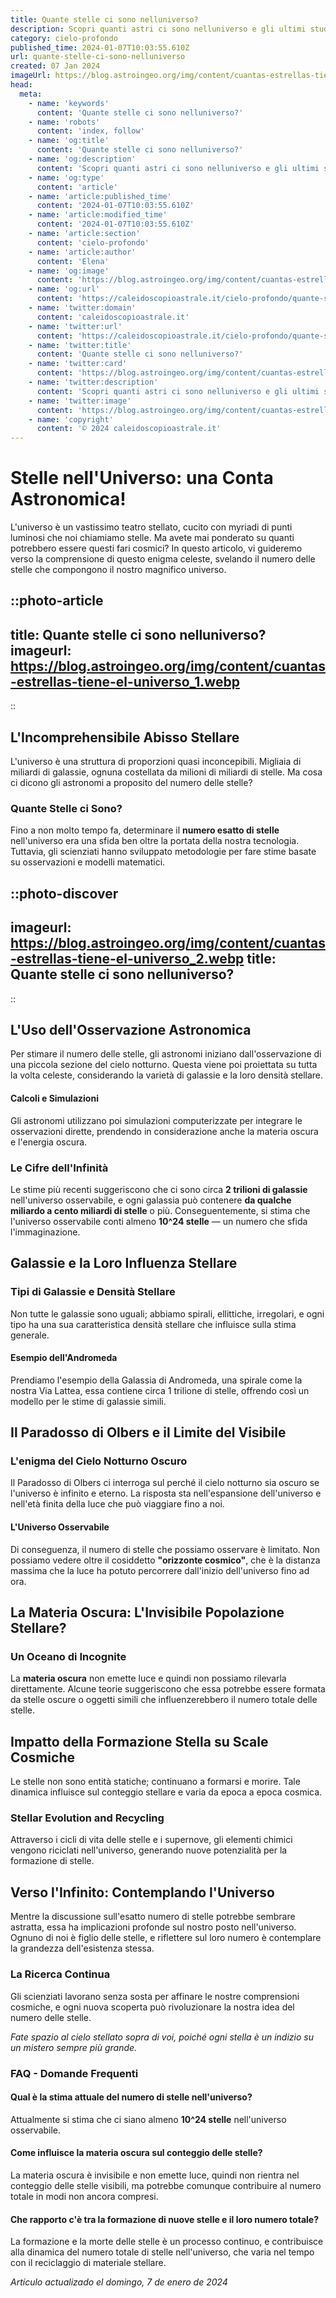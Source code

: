 ```yaml
---
title: Quante stelle ci sono nelluniverso?
description: Scopri quanti astri ci sono nelluniverso e gli ultimi studi astronomici. Una guida completa alle stelle.
category: cielo-profondo
published_time: 2024-01-07T10:03:55.610Z
url: quante-stelle-ci-sono-nelluniverso
created: 07 Jan 2024
imageUrl: https://blog.astroingeo.org/img/content/cuantas-estrellas-tiene-el-universo_1.webp
head:
  meta:
    - name: 'keywords'
      content: 'Quante stelle ci sono nelluniverso?'
    - name: 'robots'
      content: 'index, follow'
    - name: 'og:title'
      content: 'Quante stelle ci sono nelluniverso?'
    - name: 'og:description'
      content: 'Scopri quanti astri ci sono nelluniverso e gli ultimi studi astronomici. Una guida completa alle stelle.'
    - name: 'og:type'
      content: 'article'
    - name: 'article:published_time'
      content: '2024-01-07T10:03:55.610Z'
    - name: 'article:modified_time'
      content: '2024-01-07T10:03:55.610Z'
    - name: 'article:section'
      content: 'cielo-profondo'
    - name: 'article:author'
      content: 'Elena'
    - name: 'og:image'
      content: 'https://blog.astroingeo.org/img/content/cuantas-estrellas-tiene-el-universo_1.webp'
    - name: 'og:url'
      content: 'https://caleidoscopioastrale.it/cielo-profondo/quante-stelle-ci-sono-nelluniverso'
    - name: 'twitter:domain'
      content: 'caleidoscopioastrale.it'
    - name: 'twitter:url'
      content: 'https://caleidoscopioastrale.it/cielo-profondo/quante-stelle-ci-sono-nelluniverso'
    - name: 'twitter:title'
      content: 'Quante stelle ci sono nelluniverso?'
    - name: 'twitter:card'
      content: 'https://blog.astroingeo.org/img/content/cuantas-estrellas-tiene-el-universo_1.webp'
    - name: 'twitter:description'
      content: 'Scopri quanti astri ci sono nelluniverso e gli ultimi studi astronomici. Una guida completa alle stelle.'
    - name: 'twitter:image'
      content: 'https://blog.astroingeo.org/img/content/cuantas-estrellas-tiene-el-universo_1.webp'
    - name: 'copyright'
      content: '© 2024 caleidoscopioastrale.it'
---
```

# Stelle nell'Universo: una Conta Astronomica!

L'universo è un vastissimo teatro stellato, cucito con myriadi di punti luminosi che noi chiamiamo stelle. Ma avete mai ponderato su quanti potrebbero essere questi fari cosmici? In questo articolo, vi guideremo verso la comprensione di questo enigma celeste, svelando il numero delle stelle che compongono il nostro magnifico universo.

::photo-article
---
title: Quante stelle ci sono nelluniverso?
imageurl: https://blog.astroingeo.org/img/content/cuantas-estrellas-tiene-el-universo_1.webp
---
::

## L'Incomprehensibile Abisso Stellare

L'universo è una struttura di proporzioni quasi inconcepibili. Migliaia di miliardi di galassie, ognuna costellata da milioni di miliardi di stelle. Ma cosa ci dicono gli astronomi a proposito del numero delle stelle?

### Quante Stelle ci Sono?

Fino a non molto tempo fa, determinare il **numero esatto di stelle** nell'universo era una sfida ben oltre la portata della nostra tecnologia. Tuttavia, gli scienziati hanno sviluppato metodologie per fare stime basate su osservazioni e modelli matematici.

##
::photo-discover
---
imageurl: https://blog.astroingeo.org/img/content/cuantas-estrellas-tiene-el-universo_2.webp
title: Quante stelle ci sono nelluniverso?
---
::

## L'Uso dell'Osservazione Astronomica
Per stimare il numero delle stelle, gli astronomi iniziano dall'osservazione di una piccola sezione del cielo notturno. Questa viene poi proiettata su tutta la volta celeste, considerando la varietà di galassie e la loro densità stellare.

#### Calcoli e Simulazioni
Gli astronomi utilizzano poi simulazioni computerizzate per integrare le osservazioni dirette, prendendo in considerazione anche la materia oscura e l'energia oscura.

### Le Cifre dell'Infinità

Le stime più recenti suggeriscono che ci sono circa **2 trilioni di galassie** nell'universo osservabile, e ogni galassia può contenere **da qualche miliardo a cento miliardi di stelle** o più. Conseguentemente, si stima che l'universo osservabile conti almeno **10^24 stelle** — un numero che sfida l'immaginazione.

## Galassie e la Loro Influenza Stellare

### Tipi di Galassie e Densità Stellare

Non tutte le galassie sono uguali; abbiamo spirali, ellittiche, irregolari, e ogni tipo ha una sua caratteristica densità stellare che influisce sulla stima generale.

#### Esempio dell'Andromeda
Prendiamo l'esempio della Galassia di Andromeda, una spirale come la nostra Via Lattea, essa contiene circa 1 trilione di stelle, offrendo così un modello per le stime di galassie simili.

## Il Paradosso di Olbers e il Limite del Visibile

### L'enigma del Cielo Notturno Oscuro
Il Paradosso di Olbers ci interroga sul perché il cielo notturno sia oscuro se l'universo è infinito e eterno. La risposta sta nell'espansione dell'universo e nell'età finita della luce che può viaggiare fino a noi.

#### L'Universo Osservabile
Di conseguenza, il numero di stelle che possiamo osservare è limitato. Non possiamo vedere oltre il cosiddetto **"orizzonte cosmico"**, che è la distanza massima che la luce ha potuto percorrere dall'inizio dell'universo fino ad ora.

## La Materia Oscura: L'Invisibile Popolazione Stellare?

### Un Oceano di Incognite
La **materia oscura** non emette luce e quindi non possiamo rilevarla direttamente. Alcune teorie suggeriscono che essa potrebbe essere formata da stelle oscure o oggetti simili che influenzerebbero il numero totale delle stelle.

## Impatto della Formazione Stella su Scale Cosmiche

Le stelle non sono entità statiche; continuano a formarsi e morire. Tale dinamica influisce sul conteggio stellare e varia da epoca a epoca cosmica.

### Stellar Evolution and Recycling
Attraverso i cicli di vita delle stelle e i supernove, gli elementi chimici vengono riciclati nell'universo, generando nuove potenzialità per la formazione di stelle.

## Verso l'Infinito: Contemplando l'Universo

Mentre la discussione sull'esatto numero di stelle potrebbe sembrare astratta, essa ha implicazioni profonde sul nostro posto nell'universo. Ognuno di noi è figlio delle stelle, e riflettere sul loro numero è contemplare la grandezza dell'esistenza stessa.

### La Ricerca Continua

Gli scienziati lavorano senza sosta per affinare le nostre comprensioni cosmiche, e ogni nuova scoperta può rivoluzionare la nostra idea del numero delle stelle.

*Fate spazio al cielo stellato sopra di voi, poiché ogni stella è un indizio su un mistero sempre più grande.*

### FAQ - Domande Frequenti

#### Qual è la stima attuale del numero di stelle nell'universo?
Attualmente si stima che ci siano almeno **10^24 stelle** nell'universo osservabile.

#### Come influisce la materia oscura sul conteggio delle stelle?
La materia oscura è invisibile e non emette luce, quindi non rientra nel conteggio delle stelle visibili, ma potrebbe comunque contribuire al numero totale in modi non ancora compresi.

#### Che rapporto c'è tra la formazione di nuove stelle e il loro numero totale?
La formazione e la morte delle stelle è un processo continuo, e contribuisce alla dinamica del numero totale di stelle nell'universo, che varia nel tempo con il reciclaggio di materiale stellare.

_Artículo actualizado el domingo, 7 de enero de 2024_